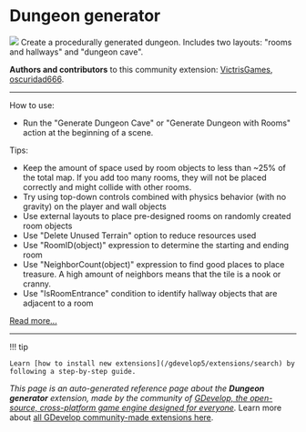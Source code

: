 # Dungeon generator

<img src="https://resources.gdevelop-app.com/assets/Icons/sitemap.svg" class="extension-icon"></img>
Create a procedurally generated dungeon.  Includes two layouts: "rooms and hallways" and "dungeon cave".

**Authors and contributors** to this community extension: [VictrisGames](https://gd.games/VictrisGames), [oscuridad666](https://gd.games/oscuridad666).

---

How to use:
- Run the "Generate Dungeon Cave" or "Generate Dungeon with Rooms" action at the beginning of a scene.

Tips:
- Keep the amount of space used by room objects to less than ~25% of the total map.  If you add too many rooms, they will not be placed correctly and might collide with other rooms.
- Try using top-down controls combined with physics behavior (with no gravity) on the player and wall objects
- Use external layouts to place pre-designed rooms on randomly created room objects
- Use "Delete Unused Terrain" option to reduce resources used
- Use "RoomID(object)" expression to determine the starting and ending room
- Use "NeighborCount(object)" expression to find good places to place treasure.  A high amount of neighbors means that the tile is a nook or cranny.
- Use "IsRoomEntrance" condition to identify hallway objects that are adjacent to a room

[Read more...](https://victrisgames.itch.io/extension-dungeon-generator)

---

!!! tip

    Learn [how to install new extensions](/gdevelop5/extensions/search) by following a step-by-step guide.

*This page is an auto-generated reference page about the **Dungeon generator** extension, made by the community of [GDevelop, the open-source, cross-platform game engine designed for everyone](https://gdevelop.io/).* Learn more about [all GDevelop community-made extensions here](/gdevelop5/extensions).